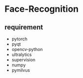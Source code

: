 # Face-Recognition

## requirement
- pytorch
- pyqt
- opencv-python
- ultralytics
- supervision
- numpy
- pymilvus